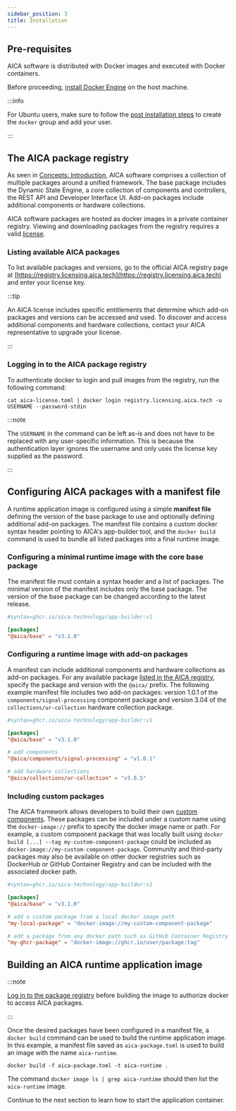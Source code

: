 ```yaml
---
sidebar_position: 3
title: Installation
---
```


## Pre-requisites

AICA software is distributed with Docker images and executed with Docker containers.

Before proceeding, [install Docker Engine](https://docs.docker.com/engine/install/) on the host machine.

:::info

For Ubuntu users, make sure to follow
the [post installation steps](https://docs.docker.com/engine/install/linux-postinstall/) to create the `docker` group
and add your user.

:::

## The AICA package registry

As seen in [Concepts: Introduction](../concepts/01-intro.md), AICA software comprises a collection of multiple packages
around a unified framework. The base package includes the Dynamic State Engine, a core collection of components and
controllers, the REST API and Developer Interface UI. Add-on packages include additional components or hardware
collections.

AICA software packages are hosted as docker images in a private container registry. Viewing and downloading packages
from the registry requires a valid [license](./02-licensing.md).

### Listing available AICA packages

To list available packages and versions, go to the official AICA registry page
at [https://registry.licensing.aica.tech](https://registry.licensing.aica.tech) and enter your license key.

:::tip

An AICA license includes specific entitlements that determine which add-on packages and versions can be accessed and
used. To discover and access additional components and hardware collections, contact your AICA representative to upgrade
your license.

:::

### Logging in to the AICA package registry

To authenticate docker to login and pull images from the registry, run the following command:

```shell
cat aica-license.toml | docker login registry.licensing.aica.tech -u USERNAME --password-stdin
```

:::note

The `USERNAME` in the command can be left as-is and does not have to be replaced with any user-specific information.
This is because the authentication layer ignores the username and only uses the license key supplied as the password.

:::

## Configuring AICA packages with a manifest file

A runtime application image is configured using a simple **manifest file** defining the version of the base package
to use and optionally defining additional add-on packages. The manifest file contains a custom docker syntax header
pointing to AICA's app-builder tool, and the `docker build` command is used to bundle all listed packages into a final
runtime image.

### Configuring a minimal runtime image with the core base package

The manifest file must contain a syntax header and a list of packages. The minimal version of the manifest includes
only the base package. The version of the base package can be changed according to the latest release.

```toml title="aica-package.toml"
#syntax=ghcr.io/aica-technology/app-builder:v1

[packages]
"@aica/base" = "v3.1.0"
```

### Configuring a runtime image with add-on packages

A manifest can include additional components and hardware collections as add-on packages. For any available package
[listed in the AICA registry](#listing-available-aica-packages), specify the package and version with the `@aica/`
prefix. The following example manifest file includes two add-on packages: version 1.0.1 of the
`components/signal-processing` component package and version 3.04 of the `collections/ur-collection` hardware collection
package.

```toml title="aica-package.toml"
#syntax=ghcr.io/aica-technology/app-builder:v1

[packages]
"@aica/base" = "v3.1.0"

# add components
"@aica/components/signal-processing" = "v1.0.1"

# add hardware collections 
"@aica/collections/ur-collection" = "v3.0.5"
```

### Including custom packages

The AICA framework allows developers to build their
own [custom components](../reference/custom-components/01-component-package.md). These packages can be included under
a custom name using the `docker-image://` prefix to specify the docker image name or path. For example, a custom
component package that was locally built using `docker build [...] --tag my-custom-component-package` could be included
as `docker-image://my-custom-component-package`. Community and third-party packages may also be available on other
docker registries such as DockerHub or GitHub Container Registry and can be included with the associated docker path.

```toml title="aica-package.toml"
#syntax=ghcr.io/aica-technology/app-builder:v1

[packages]
"@aica/base" = "v3.1.0"

# add a custom package from a local docker image path
"my-local-package" = "docker-image://my-custom-component-package"

# add a package from any docker path such as GitHub Container Registry
"my-ghcr-package" = "docker-image://ghcr.io/user/package:tag"
```

## Building an AICA runtime application image

:::note

[Log in to the package registry](#logging-in-to-the-aica-package-registry) before building the image to authorize docker
to access AICA packages.

:::

Once the desired packages have been configured in a manifest file, a `docker build` command can be used to build the
runtime application image. In this example, a manifest file saved as `aica-package.toml` is used to build an image
with the name `aica-runtime`.

```shell
docker build -f aica-package.toml -t aica-runtime .
```

The command `docker image ls | grep aica-runtime` should then list the `aica-runtime` image.

Continue to the next section to learn how to start the application container.

